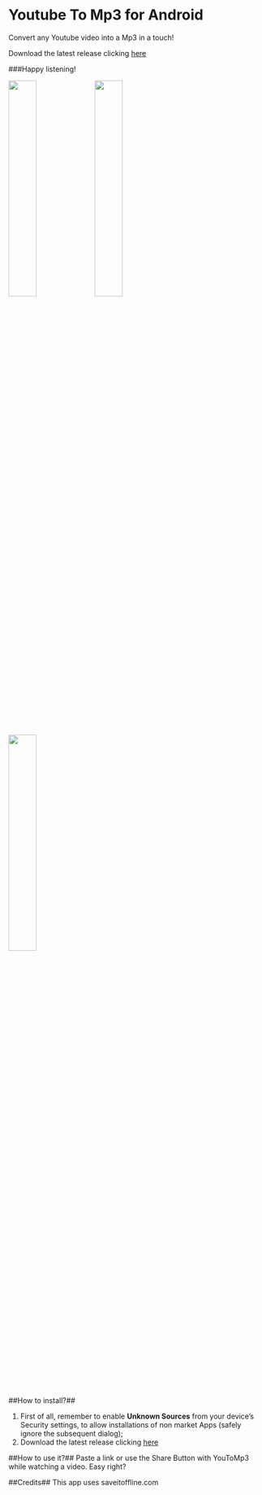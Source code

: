 # Youtube To Mp3 for Android
Convert any Youtube video into a Mp3 in a touch!

Download the latest release clicking [here](https://github.com/makebit/YoutubeToMp3/raw/master/YoutubeToMp3.apk)

###Happy listening!

<img src="http://s12.postimg.org/ph4nkmq71/home_smartphone_en.png" width=33%>
<img src="http://s12.postimg.org/qaluqzllp/youtube_click.png" width=33%>
<img src="http://s12.postimg.org/hlypjk5y5/youtube_share.png" width=33%>


##How to install?##

 1. First of all, remember to enable **Unknown Sources** from your device’s Security settings, to allow installations of non market Apps (safely ignore the subsequent dialog);
 2. Download the latest release clicking [here](https://github.com/makebit/YoutubeToMp3/blob/master/YoutubeToMp3.apk)

##How to use it?##
Paste a link or use the Share Button with YouToMp3 while watching a video.
Easy right?

##Credits##
This app uses saveitoffline.com